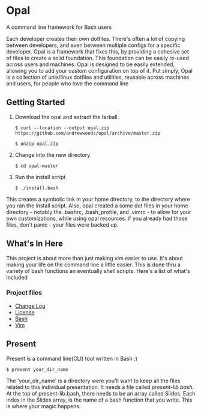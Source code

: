 # Opal

A command line framework for Bash users


Each developer creates their own dotfiles. There's often a lot of copying
between developers, and even between multiple configs for a specific developer.
Opal is a framework that fixes this, by providing a cohesive set of files to
create a solid foundation. This foundation can be easily re-used across users
and machines. Opal is designed to be easily extended, allowing you to add your
custom configuration on top of it. Put simply, Opal is a collection of
unix/linux dotfiles and utilities, reusable across machines and users, for
people who love the command line


## Getting Started

1. Download the opal and extract the tarball.

    `$ curl --location --output opal.zip https://github.com/andrewwoods/opal/archive/master.zip`

    `$ unzip opal.zip`

2. Change into the new directory

    `$ cd opal-master`

3. Run the install script

    `$ ./install.bash`

This creates a symbolic link in your home directory, to the directory where you
ran the install script. Also, opal created a some dot files in your home
directory - notably the .bashrc, .bash_profile, and .vimrc - to allow for your
own customizations, while using opal resources. if you already had those files,
don't panic - your files were backed up.


## What's In Here

This project is about more than just making vim easier to use. It's about
making your life on the command line a little easier. This is done thru a
variety of bash functions an eventually shell scripts. Here's a list of what's
included

### Project files

* [Change Log](CHANGELOG.md)
* [License](LICENSE.txt) 
* [Bash](docs/bash.md)
* [Vim](docs/vim.md)

## Present

Present is a command line(CLI) tool written in Bash :)

	$ present your_dir_name

The 'your\_dir\_name' is a directory were you'll want to keep all the files
related to this individual presentation. It needs a file called
*present-lib.bash*.  At the top of present-lib.bash, there needs to be an array
called Slides.  Each index in the Slides array, is the name of a bash function
that you write.  This is where your magic happens.


